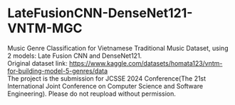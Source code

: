 #  LateFusionCNN-DenseNet121-VNTM-MGC
Music Genre Classification for Vietnamese Traditional Music Dataset, using 2 models: Late Fusion CNN and DenseNet121. <br />
Original dataset link: https://www.kaggle.com/datasets/homata123/vntm-for-building-model-5-genres/data <br />
The project is the submission for JCSSE 2024 Conference(The 21st International Joint Conference on Computer Science and Software Engineering). Please do not reupload without permission.
